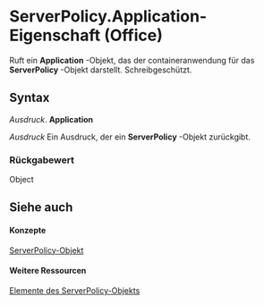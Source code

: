 
# ServerPolicy.Application-Eigenschaft (Office)

Ruft ein  **Application** -Objekt, das der containeranwendung für das **ServerPolicy** -Objekt darstellt. Schreibgeschützt.


## Syntax

 _Ausdruck_. **Application**

 _Ausdruck_ Ein Ausdruck, der ein **ServerPolicy** -Objekt zurückgibt.


### Rückgabewert

Object


## Siehe auch


#### Konzepte


[ServerPolicy-Objekt](ce2a63d2-5deb-b94b-45d7-ed84e9be7deb.md)
#### Weitere Ressourcen


[Elemente des ServerPolicy-Objekts](http://msdn.microsoft.com/library/ed14d9a8-6159-f175-9078-181331ebfb03%28Office.15%29.aspx)